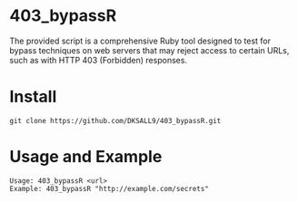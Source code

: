 # 403_bypassR
The provided script is a comprehensive Ruby tool designed to test for bypass techniques on web servers that may reject access to certain URLs, such as with HTTP 403 (Forbidden) responses.

# Install
```
git clone https://github.com/DKSALL9/403_bypassR.git
```

# Usage and Example
```
Usage: 403_bypassR <url>
Example: 403_bypassR "http://example.com/secrets"
```
